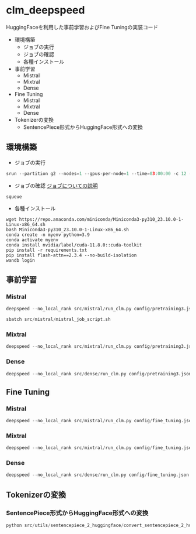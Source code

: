 # clm_deepspeed
HuggingFaceを利用した事前学習およびFine Tuningの実装コード


- 環境構築
    - ジョブの実行
    - ジョブの確認
    - 各種インストール
- 事前学習
    - Mistral
    - Mixtral
    - Dense
- Fine Tuning
    - Mistral
    - Mixtral
    - Dense
- Tokenizerの変換
    - SentencePiece形式からHuggingFace形式への変換

## 環境構築
- ジョブの実行

```python
srun --partition g2 --nodes=1 --gpus-per-node=1 --time=03:00:00 -c 12 --pty bash -i
```

- ジョブの確認
[ジョブについての説明](https://github.com/matsuolab/ucllm_nedo_prod/blob/main/infra/README.md#cancel-a-job)
```
squeue
```

- 各種インストール
```
wget https://repo.anaconda.com/miniconda/Miniconda3-py310_23.10.0-1-Linux-x86_64.sh
bash Miniconda3-py310_23.10.0-1-Linux-x86_64.sh
conda create -n myenv python=3.9
conda activate myenv
conda install nvidia/label/cuda-11.8.0::cuda-toolkit
pip install -r requirements.txt
pip install flash-attn==2.3.4 --no-build-isolation
wandb login
```

## 事前学習
### Mistral
```python
deepspeed --no_local_rank src/mistral/run_clm.py config/pretraining3.json --deepspeed --deepspeed_config config/ds_config_zero3.json --master_port 33333
```

```python
sbatch src/mistral/mistral_job_script.sh
```

### Mixtral
```python
deepspeed --no_local_rank src/mixtral/run_clm.py config/pretraining3.json --deepspeed --deepspeed_config config/ds_config_zero3.json --master_port 33333
```

### Dense
```python
deepspeed --no_local_rank src/dense/run_clm.py config/pretraining3.json --deepspeed --deepspeed_config config/ds_config_zero3.json --master_port 33333
```


## Fine Tuning
### Mistral

```python
deepspeed --no_local_rank src/mistral/run_clm.py config/fine_tuning.json --deepspeed --deepspeed_config config/ds_config_zero3.json --master_port 33333
```

### Mixtral
```python
deepspeed --no_local_rank src/mixtral/run_clm.py config/fine_tuning.json --deepspeed --deepspeed_config config/ds_config_zero3.json --master_port 33333
```

### Dense
```python
deepspeed --no_local_rank src/dense/run_clm.py config/fine_tuning.json --deepspeed --deepspeed_config config/ds_config_zero3.json --master_port 33333
```


## Tokenizerの変換
### SentencePiece形式からHuggingFace形式への変換
```python
python src/utils/sentencepiece_2_huggingface/convert_sentencepiece_2_huggingface.py --input_tokenizer_file /home/ext_ulti4929_gmail_com/huggingface_deepspeed/data/sentencepiece_tokenizer/ja_wiki_train_0_5_vocab_32000.model --output_tokenizer_dir /home/ext_ulti4929_gmail_com/huggingface_deepspeed/data/huggingface_tokenizer/
```


